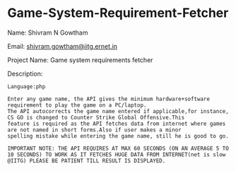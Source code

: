 # Game-System-Requirement-Fetcher

Name: Shivram N Gowtham

Email: shivram.gowtham@iitg.ernet.in

Project Name: Game system requirements fetcher

Description:
	
	Language:php
	
	Enter any game name, the API gives the minimum hardware+software requirement to play the game on a PC/laptop.
	The API autocorrects the game name entered if applicable,for instance, CS GO is changed to Counter Strike Global Offensive.This 
	feature is required as the API fetches data from internet where games are not named in short forms.Also if user makes a minor 
	spelling mistake while entering the game name, still he is good to go.
		
	IMPORTANT NOTE: THE API REQUIRES AT MAX 60 SECONDS (ON AN AVERAGE 5 TO 10 SECONDS) TO WORK AS IT FETCHES HUGE DATA FROM INTERNET(net is slow @IITG) PLEASE BE PATIENT TILL RESULT IS DISPLAYED. 
